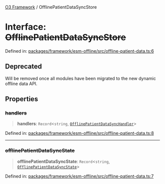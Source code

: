 [O3 Framework](../API.md) / OfflinePatientDataSyncStore

# Interface: ~~OfflinePatientDataSyncStore~~

Defined in: [packages/framework/esm-offline/src/offline-patient-data.ts:6](https://github.com/openmrs/openmrs-esm-core/blob/18d2874f03a33a6ab8295af0e87ac97fdd150718/packages/framework/esm-offline/src/offline-patient-data.ts#L6)

## Deprecated

Will be removed once all modules have been migrated to the new dynamic offline data API.

## Properties

### ~~handlers~~

> **handlers**: `Record`\<`string`, [`OfflinePatientDataSyncHandler`](OfflinePatientDataSyncHandler.md)\>

Defined in: [packages/framework/esm-offline/src/offline-patient-data.ts:8](https://github.com/openmrs/openmrs-esm-core/blob/18d2874f03a33a6ab8295af0e87ac97fdd150718/packages/framework/esm-offline/src/offline-patient-data.ts#L8)

***

### ~~offlinePatientDataSyncState~~

> **offlinePatientDataSyncState**: `Record`\<`string`, [`OfflinePatientDataSyncState`](OfflinePatientDataSyncState.md)\>

Defined in: [packages/framework/esm-offline/src/offline-patient-data.ts:7](https://github.com/openmrs/openmrs-esm-core/blob/18d2874f03a33a6ab8295af0e87ac97fdd150718/packages/framework/esm-offline/src/offline-patient-data.ts#L7)
